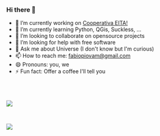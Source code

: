 ### Hi there 👋

- 🔭 I’m currently working on [Cooperativa EITA!](http://eita.coop.br)
- 🌱 I’m currently learning Python, QGis, Suckless, ...
- 👯 I’m looking to collaborate on opensource projects
- 🤔 I’m looking for help with free software
- 💬 Ask me about Universe (I don't know but I'm curious) 
- 📫 How to reach me: fabiopiovam@gmail.com
- 😄 Pronouns: you, we
- ⚡ Fun fact: Offer a coffee I'll tell you 

<br><br>

<a href="#s">
  <img src="https://github-readme-stats.vercel.app/api/top-langs/?username=fabiopiovam&hide=html&layout=compact&theme=" />
</a>

&nbsp;&nbsp;&nbsp;&nbsp;

<a href="#">
  <img src="https://github-readme-stats.vercel.app/api?username=fabiopiovam&count_private=true&show_icons=true&theme=" />
</a>
